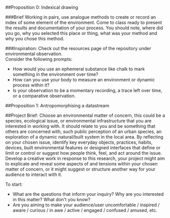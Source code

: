 ##Proposition 0: Indexical drawing

###Brief
Working in pairs, use analogue methods to create or record an index of some element of the environment. Come to class ready to present the results and documentation of your process. You should note, where did you go, why you selected this place or thing, what was your method and why you chose this method.  

###Inspiration:
Check out the resources page of the repository under environmental observation.  
Consider the following prompts: 
* How would you use an ephemeral substance like chalk to mark something in the environment over time?
* How can you use your body to measure an environment or dynamic process within it?
* Is your observation to be a momentary recording, a trace left over time, or a comparative observation.

##Proposition 1: Antropomorphising a datastream

##Project Brief: 
Choose an environmental matter of concern, this could be a species, ecological issue, or environmental infrastructure that you are interested in working with. It should relate to you and be something that others are concerned with, such public perception of an urban species, an exploration of a dynamic natural/built system in the local area. By reflecting on your chosen issue, identify key everyday objects, practices, habits, devices, built environmental features or designed interfaces that define or limit or control or suggest how people think, feel, and act around the issue. Develop a creative work in response to this research, your project might aim to explicate and reveal some aspects of and tensions within your chosen matter of concern, or it might suggest or structure another way for your audience to interact with it.

To start:
* What are the questions that inform your inquiry? Why are you interested in this matter? What don't you know?
* Are you aiming to make your audience/user uncomfortable / inspired / aware / curious / in awe / active / engaged / confused / amused, etc. 

